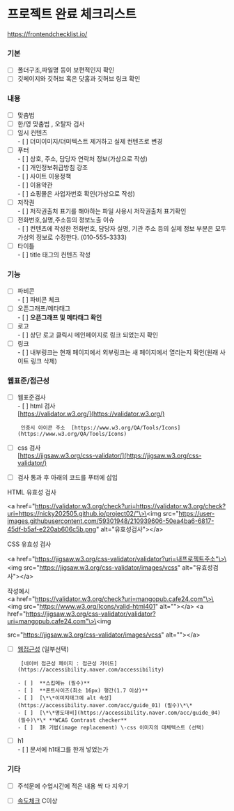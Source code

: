 # **프로젝트 완료 체크리스트**

https://frontendchecklist.io/

### **기본**

- [ ] 폴더구조,파일명 등이 보편적인지 확인  
- [ ] 깃페이지와 깃허브 혹은 닷홈과 깃허브 링크 확인

### **내용**

- [ ] 맞춤법  
- [ ] 한/영 맞춤법 , 오탈자 검사  
- [ ] 임시 컨텐츠  
      - [ ]  더미이미지/더미텍스트 제거하고 실제 컨텐츠로 변경  
- [ ] 푸터  
      - [ ]  상호, 주소, 담당자 연락처 정보(가상으로 작성)  
      - [ ]  개인정보취급방침 강조  
      - [ ]  사이트 이용정책  
      - [ ]  이용약관  
      - [ ]  쇼핑몰은 사업자번호 확인(가상으로 작성)  
- [ ] 저작권  
      - [ ]  저작권출처 표기를 해야하는 파일 사용시 저작권출처 표기확인  
- [ ] 전화번호,실명,주소등의 정보노출 이슈  
      - [ ]  컨텐츠에 작성한 전화번호, 담당자 실명, 기관 주소 등의 실제 정보 부분은 모두 가상의 정보로 수정한다. (010-555-3333)  
- [ ] 타이틀  
      - [ ]  title 태그의 컨텐츠 작성

### **기능**

- [ ] 파비콘  
      - [ ]  파비콘 체크  
- [ ] 오픈그래프/메타태그  
      - [ ]  **오픈그래프 및 메타태그 확인**  
- [ ] 로고  
      - [ ]  상단 로고 클릭시 메인페이지로 링크 되었는지 확인  
- [ ] 링크  
      - [ ]  내부링크는 현재 페이지에서 외부링크는 새 페이지에서 열리는지 확인(원래 사이트 링크 삭제)

### **웹표준/접근성**

- [ ] 웹표준검사  
      - [ ]  html 검사  
            [https://validator.w3.org/](https://validator.w3.org/)

       인증시 아이콘 주소  [https://www.w3.org/QA/Tools/Icons](https://www.w3.org/QA/Tools/Icons)

- [ ]  css 검사   
      [https://jigsaw.w3.org/css-validator/](https://jigsaw.w3.org/css-validator/)  
- [ ] 검사 통과 후 아래의 코드를 푸터에 삽입

HTML 유효성 검사 

<a href="https://validator.w3.org/check?uri=https://validator.w3.org/check?uri=https://nicky202505.github.io/project02/"\>\<img src="https://user-images.githubusercontent.com/59301948/210939606-50ea4ba6-6817-45df-b5af-e220ab606c5b.png" alt="유효성검사"\>\</a\>

CSS 유효성 검사 

\<a href="https://jigsaw.w3.org/css-validator/validator?uri=내프로젝트주소"\>\<img src="https://jigsaw.w3.org/css-validator/images/vcss" alt="유효성검사"\>\</a\>

작성예시   
\<a href="https://validator.w3.org/check?uri=mangopub.cafe24.com"\>\<img src="https://www.w3.org/Icons/valid-html401" alt=""\>\</a\> \<a href="https://jigsaw.w3.org/css-validator/validator?uri=mangopub.cafe24.com"\>\<img 

src="https://jigsaw.w3.org/css-validator/images/vcss" alt=""\>\</a\>

- [ ] [웹접근성](https://accessibility.naver.com/accessibility) (일부선택)

       [네이버 접근성 페이지 : 접근성 가이드](https://accessibility.naver.com/accessibility)

      - [ ]  **스킵메뉴 (필수)**  
      - [ ]  **폰트사이즈(최소 16px) 행간(1.7 이상)**  
      - [ ]  [\*\*이미지태그에 alt 속성](https://accessibility.naver.com/acc/guide_01) (필수)\*\*  
      - [ ]  [\*\*명도대비](https://accessibility.naver.com/acc/guide_04)(필수)\*\* **WCAG Contrast checker**  
      - [ ]  IR 기법(image replacement) \-css 이미지의 대체텍스트 (선택)  
- [ ] h1  
      - [ ]  문서에 h1태그를 한개 넣었는가

### **기타**

- [ ]  주석문에 수업시간에 적은 내용 싹 다 지우기  
- [ ]  [속도체크](https://tools.pingdom.com/) C이상

